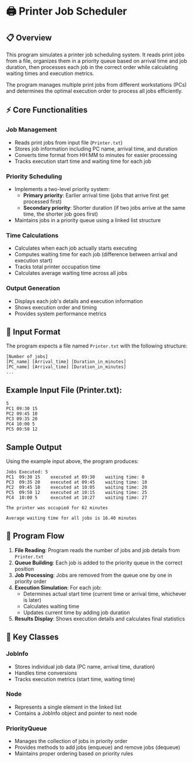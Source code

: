 # 🖨️ Printer Job Scheduler

## 📋 Overview

This program simulates a printer job scheduling system. It reads print jobs from a file, organizes them in a priority queue based on arrival time and job duration, then processes each job in the correct order while calculating waiting times and execution metrics.

The program manages multiple print jobs from different workstations (PCs) and determines the optimal execution order to process all jobs efficiently.

## ⚡ Core Functionalities

### Job Management
- Reads print jobs from input file (`Printer.txt`)
- Stores job information including PC name, arrival time, and duration
- Converts time format from HH:MM to minutes for easier processing
- Tracks execution start time and waiting time for each job

### Priority Scheduling
- Implements a two-level priority system:
  - **Primary priority**: Earlier arrival time (jobs that arrive first get processed first)
  - **Secondary priority**: Shorter duration (if two jobs arrive at the same time, the shorter job goes first)
- Maintains jobs in a priority queue using a linked list structure

### Time Calculations
- Calculates when each job actually starts executing
- Computes waiting time for each job (difference between arrival and execution start)
- Tracks total printer occupation time
- Calculates average waiting time across all jobs

### Output Generation
- Displays each job's details and execution information
- Shows execution order and timing
- Provides system performance metrics

## 📁 Input Format

The program expects a file named `Printer.txt` with the following structure:

```
[Number of jobs]
[PC_name] [Arrival_time] [Duration_in_minutes]
[PC_name] [Arrival_time] [Duration_in_minutes]
...
```

## Example Input File (Printer.txt):
```
5
PC1 09:30 15
PC2 09:45 10
PC3 09:35 20
PC4 10:00 5
PC5 09:50 12
```

## Sample Output

Using the example input above, the program produces:

```
Jobs Executed: 5
PC1  09:30 15    executed at 09:30    waiting time: 0
PC3  09:35 20    executed at 09:45    waiting time: 10
PC2  09:45 10    executed at 10:05    waiting time: 20
PC5  09:50 12    executed at 10:15    waiting time: 25
PC4  10:00 5     executed at 10:27    waiting time: 27

The printer was occupied for 62 minutes

Average waiting time for all jobs is 16.40 minutes
```

## 🔄 Program Flow

1. **File Reading**: Program reads the number of jobs and job details from `Printer.txt`
2. **Queue Building**: Each job is added to the priority queue in the correct position
3. **Job Processing**: Jobs are removed from the queue one by one in priority order
4. **Execution Simulation**: For each job:
   - Determines actual start time (current time or arrival time, whichever is later)
   - Calculates waiting time
   - Updates current time by adding job duration
5. **Results Display**: Shows execution details and calculates final statistics

## 🧱 Key Classes

### JobInfo
- Stores individual job data (PC name, arrival time, duration)
- Handles time conversions
- Tracks execution metrics (start time, waiting time)

### Node  
- Represents a single element in the linked list
- Contains a JobInfo object and pointer to next node

### PriorityQueue
- Manages the collection of jobs in priority order
- Provides methods to add jobs (enqueue) and remove jobs (dequeue)
- Maintains proper ordering based on priority rules
